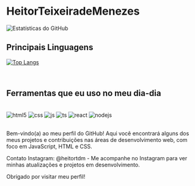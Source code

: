 # HeitorTeixeiradeMenezes

![Estatísticas do GitHub](https://github-readme-stats.vercel.app/api?username=HeitorTeixeiradeMenezes&show_icons=true&count_private=true&hide=stars&theme=dracula)

## Principais Linguagens

[![Top Langs](https://github-readme-stats.vercel.app/api/top-langs/?username=HeitorTeixeiradeMenezes&layout=compact&theme=dracula)](https://github.com/HeitorTeixeiradeMenezes)
<div style="display: inline_block"><br/>
  
## Ferramentas que eu uso no meu dia-dia
  
<div style="display: inline_block"><br/>
<img align="center" alt="html5" src="https://img.shields.io/badge/HTML-239120?style=for-the-badge&logo=html5&logoColor=white" />
<img align="center" alt="css" src="https://img.shields.io/badge/CSS-239120?&style=for-the-badge&logo=css3&logoColor=white" />
<img align="center" alt="js" src="https://img.shields.io/badge/JavaScript-F7DF1E?style=for-the-badge&logo=javascript&logoColor=black" />
<img align="center" alt="ts" src="https://img.shields.io/badge/TypeScript-007ACC?style=for-the-badge&logo=typescript&logoColor=white" />
<img align="center" alt="react" src="https://img.shields.io/badge/React-20232A?style=for-the-badge&logo=react&logoColor=61DAFB" />
<img align="center" alt="nodejs" src="https://img.shields.io/badge/Node.js-43853D?style=for-the-badge&logo=node.js&logoColor=white" />
</div><br/>

Bem-vindo(a) ao meu perfil do GitHub! Aqui você encontrará alguns dos meus projetos e contribuições nas áreas de desenvolvimento web, com foco em JavaScript, HTML e CSS.

Contato
Instagram: @heitortdm - Me acompanhe no Instagram para ver minhas atualizações e projetos em desenvolvimento.

Obrigado por visitar meu perfil!
  
  
  
  


